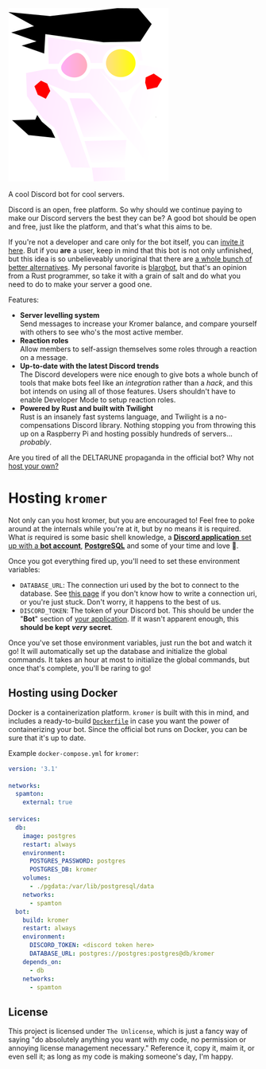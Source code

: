 <img src="https://raw.githubusercontent.com/frostu8/kromer/main/kromer.png" alt="kromer.png"/>

A cool Discord bot for cool servers.

Discord is an open, free platform. So why should we continue paying to make our
Discord servers the best they can be? A good bot should be open and free, just
like the platform, and that's what this aims to be.

If you're not a developer and care only for the bot itself, you can
[invite it here](https://discord.com/api/oauth2/authorize?client_id=895420881696849920&permissions=0&scope=bot%20applications.commands).
But if you **are** a user, keep in mind that this bot is not only unfinished,
but this idea is so unbelieveably unoriginal that there are
[a whole bunch of better alternatives](https://github.com/jacc/awesome-discord).
My personal favorite is [blargbot](https://blargbot.xyz/), but that's an
opinion from a Rust programmer, so take it with a grain of salt and do what you
need to do to make your server a good one.

Features:

* **Server levelling system**  
  Send messages to increase your Kromer balance, and compare yourself with
  others to see who's the most active member.
* **Reaction roles**  
  Allow members to self-assign themselves some roles through a reaction on a
  message.
* **Up-to-date with the latest Discord trends**  
  The Discord developers were nice enough to give bots a whole bunch of tools
  that make bots feel like an *integration* rather than a *hack*, and this bot
  intends on using all of those features. Users shouldn't have to enable
  Developer Mode to setup reaction roles.
* **Powered by Rust and built with Twilight**  
  Rust is an insanely fast systems language, and Twilight is a no-compensations
  Discord library. Nothing stopping you from throwing this up on a Raspberry Pi
  and hosting possibly hundreds of servers... *probably*.

Are you tired of all the DELTARUNE propaganda in the official bot? Why not
[host your own?](#hosting-kromer)

# Hosting `kromer`
Not only can you host kromer, but you are encouraged to! Feel free to poke
around at the internals while you're at it, but by no means it is required.
What *is* required is some basic shell knowledge, a
[**Discord application** set up with a **bot account**][1], [**PostgreSQL**][2]
and some of your time and love 🥰.

Once you got everything fired up, you'll need to set these environment 
variables:

* `DATABASE_URL`: The connection uri used by the bot to connect to the
  database. See [this page][3] if you don't know how to write a connection uri,
  or you're just stuck. Don't worry, it happens to the best of us.
* `DISCORD_TOKEN`: The token of your Discord bot. This should be under the
  "**Bot**" section of [your application][1]. If it wasn't apparent enough,
  this **should be kept** ***very*** **secret**.

Once you've set those environment variables, just run the bot and watch it go!
It will automatically set up the database and initialize the global commands.
It takes an hour at most to initialize the global commands, but once that's
complete, you'll be raring to go!

## Hosting using Docker
Docker is a containerization platform. `kromer` is built with this in mind, and
includes a ready-to-build [`Dockerfile`] in case you want the power of
containerizing your bot. Since the official bot runs on Docker, you can be sure
that it's up to date.

Example `docker-compose.yml` for `kromer`:

```yaml
version: '3.1'

networks:
  spamton:
    external: true

services:
  db:
    image: postgres
    restart: always
    environment:
      POSTGRES_PASSWORD: postgres
      POSTGRES_DB: kromer
    volumes:
      - ./pgdata:/var/lib/postgresql/data
    networks:
      - spamton
  bot:
    build: kromer
    restart: always
    environment:
      DISCORD_TOKEN: <discord token here>
      DATABASE_URL: postgres://postgres:postgres@db/kromer
    depends_on:
      - db
    networks:
      - spamton
```

## License
This project is licensed under `The Unlicense`, which is just a fancy way of
saying "do absolutely anything you want with my code, no permission or annoying
license management necessary." Reference it, copy it, maim it, or even sell it;
as long as my code is making someone's day, I'm happy.

[1]: https://discord.com/developers/applications
[2]: https://www.postgresql.org/
[3]: https://www.postgresql.org/docs/9.3/libpq-connect.html#AEN39692

[`Dockerfile`]: https://github.com/frostu8/kromer/blob/main/Dockerfile


